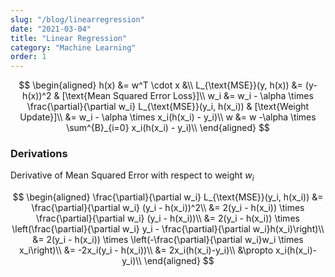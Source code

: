 ```yaml
---
slug: "/blog/linearregression"
date: "2021-03-04"
title: "Linear Regression"
category: "Machine Learning"
order: 1
---
```


$$
\begin{aligned}
    h(x) &= w^T \cdot x &\\ 
    L_{\text{MSE}}(y, h(x)) &= (y-h(x))^2 & [\text{Mean Squared Error Loss}]\\
    w_i &= w_i - \alpha \times \frac{\partial}{\partial w_i} L_{\text{MSE}}(y_i, h(x_i)) & [\text{Weight Update}]\\
    &= w_i - \alpha \times x_i(h(x_i) - y_i)\\
    w &= w -\alpha \times \sum^{B}_{i=0} x_i(h(x_i) - y_i)\\
\end{aligned}
$$

### Derivations
Derivative of Mean Squared Error with respect to weight $w_i$

$$
\begin{aligned}
    \frac{\partial}{\partial w_i} L_{\text{MSE}}(y_i, h(x_i)) &= \frac{\partial}{\partial w_i} (y_i - h(x_i))^2\\
    &= 2(y_i - h(x_i)) \times \frac{\partial}{\partial w_i} (y_i - h(x_i))\\
    &= 2(y_i - h(x_i)) \times \left(\frac{\partial}{\partial w_i} y_i - \frac{\partial}{\partial w_i}h(x_i)\right)\\
    &= 2(y_i - h(x_i)) \times \left(-\frac{\partial}{\partial w_i}w_i \times x_i\right)\\
    &= -2x_i(y_i - h(x_i))\\
    &= 2x_i(h(x_i)-y_i)\\
    &\propto x_i(h(x_i)-y_i)\\
\end{aligned}
$$
